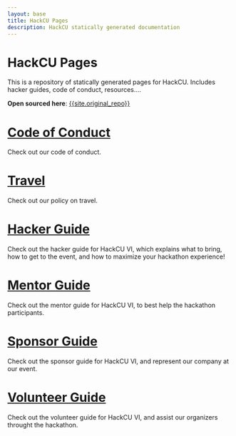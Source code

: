 ```yaml
---
layout: base
title: HackCU Pages
description: HackCU statically generated documentation
---
```


# HackCU Pages


This is a repository of statically generated pages for HackCU. Includes hacker guides, code of conduct, resources....

**Open sourced here**: [{{site.original_repo}}]({{site.original_repo}})


# [Code of Conduct](code_conduct)

Check out our code of conduct.

# [Travel](policies/travel)

Check out our policy on travel.

# [Hacker Guide](guide/hacker)

Check out the hacker guide for HackCU VI, which 
explains what to bring, how to get to the event,
and how to maximize your hackathon experience!

# [Mentor Guide](guide/mentor)

Check out the mentor guide for HackCU VI, to 
best help the hackathon participants.

# [Sponsor Guide](guide/sponsor)

Check out the sponsor guide for HackCU VI, and 
represent our company at our event.

# [Volunteer Guide](guide/volunteer)

Check out the volunteer guide for HackCU VI, and 
assist our organizers throught the hackathon.
